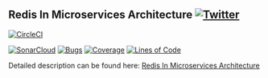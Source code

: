 ## Redis In Microservices Architecture  [![Twitter](https://img.shields.io/twitter/follow/piotr_minkowski.svg?style=social&logo=twitter&label=Follow%20Me)](https://twitter.com/piotr_minkowski)

[![CircleCI](https://circleci.com/gh/piomin/sample-redis-microservices.svg?style=svg)](https://circleci.com/gh/piomin/sample-redis-microservices)

[![SonarCloud](https://sonarcloud.io/images/project_badges/sonarcloud-black.svg)](https://sonarcloud.io/dashboard?id=piomin_sample-redis-microservices)
[![Bugs](https://sonarcloud.io/api/project_badges/measure?project=piomin_sample-redis-microservices&metric=bugs)](https://sonarcloud.io/dashboard?id=piomin_sample-redis-microservices)
[![Coverage](https://sonarcloud.io/api/project_badges/measure?project=piomin_sample-redis-microservices&metric=coverage)](https://sonarcloud.io/dashboard?id=piomin_sample-redis-microservices)
[![Lines of Code](https://sonarcloud.io/api/project_badges/measure?project=piomin_sample-redis-microservices&metric=ncloc)](https://sonarcloud.io/dashboard?id=piomin_sample-redis-microservices)

Detailed description can be found here: [Redis In Microservices Architecture](https://piotrminkowski.com/2019/03/18/redis-in-microservices-architecture/)
